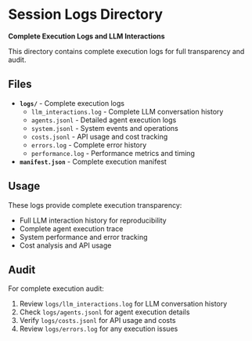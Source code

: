 # Session Logs Directory

**Complete Execution Logs and LLM Interactions**

This directory contains complete execution logs for full transparency and audit.

## Files

- **`logs/`** - Complete execution logs
  - `llm_interactions.log` - Complete LLM conversation history
  - `agents.jsonl` - Detailed agent execution logs
  - `system.jsonl` - System events and operations
  - `costs.jsonl` - API usage and cost tracking
  - `errors.log` - Complete error history
  - `performance.log` - Performance metrics and timing
- **`manifest.json`** - Complete execution manifest

## Usage

These logs provide complete execution transparency:
- Full LLM interaction history for reproducibility
- Complete agent execution trace
- System performance and error tracking
- Cost analysis and API usage

## Audit

For complete execution audit:
1. Review `logs/llm_interactions.log` for LLM conversation history
2. Check `logs/agents.jsonl` for agent execution details
3. Verify `logs/costs.jsonl` for API usage and costs
4. Review `logs/errors.log` for any execution issues
